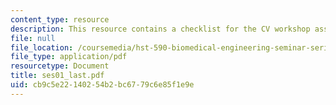 ```yaml
---
content_type: resource
description: This resource contains a checklist for the CV workshop assignment.
file: null
file_location: /coursemedia/hst-590-biomedical-engineering-seminar-series-developing-professional-skills-fall-2006/cb9c5e22140254b2bc6779c6e85f1e9e_ses01_last.pdf
file_type: application/pdf
resourcetype: Document
title: ses01_last.pdf
uid: cb9c5e22-1402-54b2-bc67-79c6e85f1e9e
---
```

